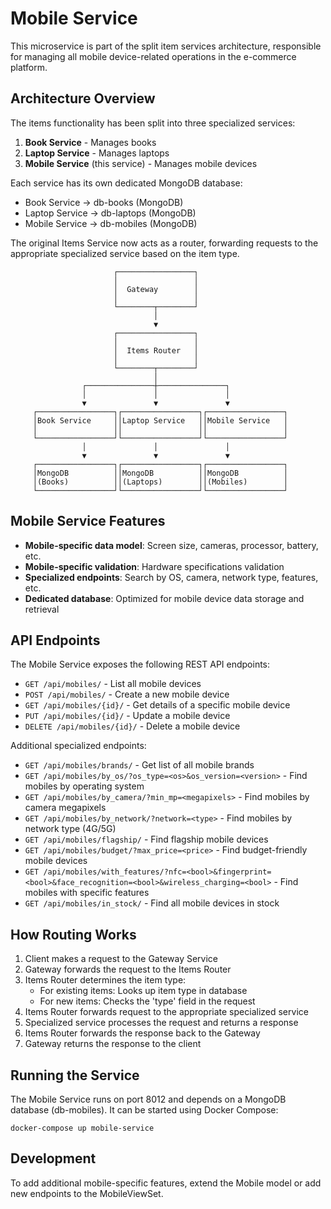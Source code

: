 # Mobile Service

This microservice is part of the split item services architecture, responsible for managing all mobile device-related operations in the e-commerce platform.

## Architecture Overview

The items functionality has been split into three specialized services:

1. **Book Service** - Manages books
2. **Laptop Service** - Manages laptops
3. **Mobile Service** (this service) - Manages mobile devices

Each service has its own dedicated MongoDB database:

- Book Service → db-books (MongoDB)
- Laptop Service → db-laptops (MongoDB)
- Mobile Service → db-mobiles (MongoDB)

The original Items Service now acts as a router, forwarding requests to the appropriate specialized service based on the item type.

```
                       ┌─────────────────┐
                       │                 │
                       │  Gateway        │
                       │                 │
                       └────────┬────────┘
                                │
                                ▼
                       ┌─────────────────┐
                       │                 │
                       │  Items Router   │
                       │                 │
                       └────────┬────────┘
                                │
                ┌───────────────┼───────────────┐
                │               │               │
                ▼               ▼               ▼
     ┌─────────────────┐┌─────────────────┐┌─────────────────┐
     │Book Service     ││Laptop Service   ││Mobile Service   │
     │                 ││                 ││                 │
     └─────────────────┘└─────────────────┘└─────────────────┘
                │               │               │
                ▼               ▼               ▼
     ┌─────────────────┐┌─────────────────┐┌─────────────────┐
     │MongoDB          ││MongoDB          ││MongoDB          │
     │(Books)          ││(Laptops)        ││(Mobiles)        │
     └─────────────────┘└─────────────────┘└─────────────────┘
```

## Mobile Service Features

- **Mobile-specific data model**: Screen size, cameras, processor, battery, etc.
- **Mobile-specific validation**: Hardware specifications validation
- **Specialized endpoints**: Search by OS, camera, network type, features, etc.
- **Dedicated database**: Optimized for mobile device data storage and retrieval

## API Endpoints

The Mobile Service exposes the following REST API endpoints:

- `GET /api/mobiles/` - List all mobile devices
- `POST /api/mobiles/` - Create a new mobile device
- `GET /api/mobiles/{id}/` - Get details of a specific mobile device
- `PUT /api/mobiles/{id}/` - Update a mobile device
- `DELETE /api/mobiles/{id}/` - Delete a mobile device

Additional specialized endpoints:

- `GET /api/mobiles/brands/` - Get list of all mobile brands
- `GET /api/mobiles/by_os/?os_type=<os>&os_version=<version>` - Find mobiles by operating system
- `GET /api/mobiles/by_camera/?min_mp=<megapixels>` - Find mobiles by camera megapixels
- `GET /api/mobiles/by_network/?network=<type>` - Find mobiles by network type (4G/5G)
- `GET /api/mobiles/flagship/` - Find flagship mobile devices
- `GET /api/mobiles/budget/?max_price=<price>` - Find budget-friendly mobile devices
- `GET /api/mobiles/with_features/?nfc=<bool>&fingerprint=<bool>&face_recognition=<bool>&wireless_charging=<bool>` - Find mobiles with specific features
- `GET /api/mobiles/in_stock/` - Find all mobile devices in stock

## How Routing Works

1. Client makes a request to the Gateway Service
2. Gateway forwards the request to the Items Router 
3. Items Router determines the item type:
   - For existing items: Looks up item type in database
   - For new items: Checks the 'type' field in the request
4. Items Router forwards request to the appropriate specialized service
5. Specialized service processes the request and returns a response
6. Items Router forwards the response back to the Gateway
7. Gateway returns the response to the client

## Running the Service

The Mobile Service runs on port 8012 and depends on a MongoDB database (db-mobiles). It can be started using Docker Compose:

```
docker-compose up mobile-service
```

## Development

To add additional mobile-specific features, extend the Mobile model or add new endpoints to the MobileViewSet. 
